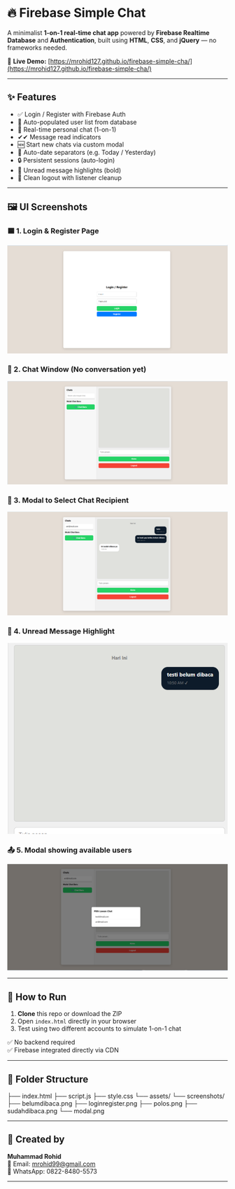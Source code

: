 # 🔥 Firebase Simple Chat

A minimalist **1-on-1 real-time chat app** powered by **Firebase Realtime Database** and **Authentication**, built using **HTML**, **CSS**, and **jQuery** — no frameworks needed.

🔗 **Live Demo:** [https://mrohid127.github.io/firebase-simple-cha/](https://mrohid127.github.io/firebase-simple-cha/)

---

## ✨ Features

- ✅ Login / Register with Firebase Auth
- 📄 Auto-populated user list from database
- 💬 Real-time personal chat (1-on-1)
- ✔✔ Message read indicators
- 🆕 Start new chats via custom modal
- 📅 Auto-date separators (e.g. Today / Yesterday)
- 🔒 Persistent sessions (auto-login)
- 🔔 Unread message highlights (bold)
- 🔐 Clean logout with listener cleanup

---

## 🖼️ UI Screenshots

### 🟦 1. Login & Register Page
![Login/Register](assets/screenshots/loginregister.png)

### 📑 2. Chat Window (No conversation yet)
![Empty Chat](assets/screenshots/polos.png)

### 🧍 3. Modal to Select Chat Recipient
![Recipient Modal](assets/screenshots/sudahdibaca.png)

### 🔔 4. Unread Message Highlight
![Unread Chat](assets/screenshots/belumdibaca.png)

### 📤 5. Modal showing available users
![User List Modal](assets/screenshots/modal.png)

---

## 🚀 How to Run

1. **Clone** this repo or download the ZIP
2. Open `index.html` directly in your browser
3. Test using two different accounts to simulate 1-on-1 chat

✅ No backend required  
✅ Firebase integrated directly via CDN

---

## 📁 Folder Structure

├── index.html
├── script.js
├── style.css
└── assets/
└── screenshots/
├── belumdibaca.png
├── loginregister.png
├── polos.png
├── sudahdibaca.png
└── modal.png


---

## 👤 Created by

**Muhammad Rohid**  
📧 Email: [mrohid99@gmail.com](mailto:mrohid99@gmail.com)  
📱 WhatsApp: 0822-8480-5573

---
